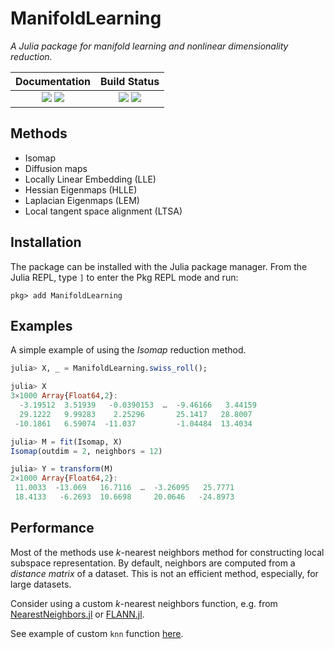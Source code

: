 # ManifoldLearning

*A Julia package for manifold learning and nonlinear dimensionality reduction.*

| **Documentation**                                                            | **Build Status**                                                  |
|:----------------------------------------------------------------------------:|:-----------------------------------------------------------------:|
| [![][docs-stable-img]][docs-stable-url] [![][docs-dev-img]][docs-dev-url]    | [![][travis-img]][travis-url] [![][coveralls-img]][coveralls-url] |


## Methods

- Isomap
- Diffusion maps
- Locally Linear Embedding (LLE)
- Hessian Eigenmaps (HLLE)
- Laplacian Eigenmaps (LEM)
- Local tangent space alignment (LTSA)

## Installation

The package can be installed with the Julia package manager.
From the Julia REPL, type `]` to enter the Pkg REPL mode and run:

```
pkg> add ManifoldLearning
```

## Examples

A simple example of using the *Isomap* reduction method.

```julia
julia> X, _ = ManifoldLearning.swiss_roll();

julia> X
3×1000 Array{Float64,2}:
  -3.19512  3.51939   -0.0390153  …  -9.46166   3.44159
  29.1222   9.99283    2.25296       25.1417   28.8007
 -10.1861   6.59074  -11.037         -1.04484  13.4034

julia> M = fit(Isomap, X)
Isomap(outdim = 2, neighbors = 12)

julia> Y = transform(M)
2×1000 Array{Float64,2}:
 11.0033  -13.069   16.7116  …  -3.26095   25.7771
 18.4133   -6.2693  10.6698     20.0646   -24.8973
```

## Performance

Most of the methods use *k*-nearest neighbors method for constructing local subspace representation. By default, neighbors are computed from a *distance matrix* of a dataset. This is not an efficient method, especially, for large datasets.

Consider using a custom *k*-nearest neighbors function, e.g. from [NearestNeighbors.jl](https://github.com/KristofferC/NearestNeighbors.jl) or [FLANN.jl](https://github.com/wildart/FLANN.jl).

See example of custom `knn` function [here](misc/nearestneighbors.jl).


[docs-stable-img]: https://img.shields.io/badge/docs-stable-blue.svg
[docs-stable-url]: https://wildart.github.io/ManifoldLearning.jl/stable

[docs-dev-img]: https://img.shields.io/badge/docs-dev-blue.svg
[docs-dev-url]: https://wildart.github.io/ManifoldLearning.jl/dev

[travis-img]: https://travis-ci.org/wildart/ManifoldLearning.jl.svg?branch=master
[travis-url]: https://travis-ci.org/wildart/ManifoldLearning.jl

[coveralls-img]: https://coveralls.io/repos/github/wildart/ManifoldLearning.jl/badge.svg?branch=master
[coveralls-url]: https://coveralls.io/r/wildart/ManifoldLearning.jl?branch=master
